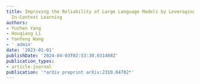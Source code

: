 ```yaml
---
title: Improving the Reliability of Large Language Models by Leveraging Uncertainty-Aware
  In-Context Learning
authors:
- Yuchen Yang
- Houqiang Li
- Yanfeng Wang
- ' admin'
date: '2023-01-01'
publishDate: '2024-04-03T02:53:30.031408Z'
publication_types:
- article-journal
publication: '*arXiv preprint arXiv:2310.04782*'
---
```

